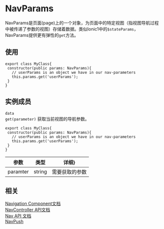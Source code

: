 # NavParams
NavParams是页面(page)上的一个对象，为页面中的特定视图（指视图导航过程中被传递了参数的视图）存储着数据。类似Ionic1中的`$stateParams`，NavParams提供更有弹性的`get`方法。

## 使用

```
export class MyClass{
 constructor(public params: NavParams){
   // userParams is an object we have in our nav-parameters
   this.params.get('userParams');
 }
}
```

## 实例成员

`data`    
`get(parameter)`
获取当前视图的导航参数。
```
export class MyClass{
 constructor(public params: NavParams){
   // userParams is an object we have in our nav-parameters
   this.params.get('userParams');
 }
}
```
|参数|类型|详细}
|-----|-----|-----|
|paramter|string|需要获取的参数|

## 相关

[Navigation Component文档](http://ionicframework.com/docs/components#navigation)   
[NavController API文档](http://ionicframework.com/docs/api/navigation/NavController/)   
[ Nav API 文档](http://ionicframework.com/docs/api/components/nav/Nav/)    
[ NavPush ](http://ionicframework.com/docs/api/components/nav/NavPush/)    